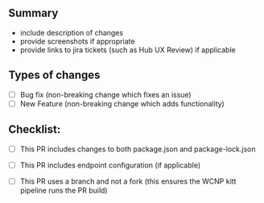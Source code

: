 ## Summary 
- include description of changes 
- provide screenshots if appropriate
- provide links to jira tickets (such as Hub UX Review) if applicable

## Types of changes

- [ ] Bug fix (non-breaking change which fixes an issue)
- [ ] New Feature (non-breaking change which adds functionality)

## Checklist:

- [ ] This PR includes changes to both package.json and package-lock.json 
- [ ] This PR includes endpoint configuration (if applicable)
- [ ] This PR uses a branch and not a fork (this ensures the WCNP kitt pipeline runs the PR build)

